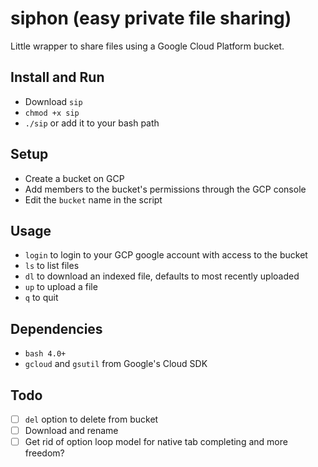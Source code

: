 # siphon (easy private file sharing)

Little wrapper to share files using a Google Cloud Platform bucket.

## Install and Run
- Download `sip`
- `chmod +x sip`
- `./sip` or add it to your bash path

## Setup
- Create a bucket on GCP
- Add members to the bucket's permissions through the GCP console
- Edit the `bucket` name in the script

## Usage
- `login` to login to your GCP google account with access to the bucket
- `ls` to list files
- `dl` to download an indexed file, defaults to most recently uploaded
- `up` to upload a file
- `q` to quit

## Dependencies
- `bash 4.0+`
- `gcloud` and `gsutil` from Google's Cloud SDK

## Todo
- [ ] `del` option to delete from bucket
- [ ] Download and rename
- [ ] Get rid of option loop model for native tab completing and more freedom? 
